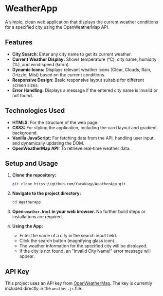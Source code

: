 # WeatherApp

A simple, clean web application that displays the current weather conditions for a specified city using the OpenWeatherMap API.

## Features

*   **City Search:** Enter any city name to get its current weather.
*   **Current Weather Display:** Shows temperature (°C), city name, humidity (%), and wind speed (km/h).
*   **Dynamic Icons:** Displays relevant weather icons (Clear, Clouds, Rain, Drizzle, Mist) based on the current conditions.
*   **Responsive Design:** Basic responsive layout suitable for different screen sizes.
*   **Error Handling:** Displays a message if the entered city name is invalid or not found.

## Technologies Used

*   **HTML5:** For the structure of the web page.
*   **CSS3:** For styling the application, including the card layout and gradient background.
*   **Vanilla JavaScript:** For fetching data from the API, handling user input, and dynamically updating the DOM.
*   **OpenWeatherMap API:** To retrieve real-time weather data.


## Setup and Usage

1.  **Clone the repository:**
    ```bash
    git clone https://github.com/YaraNagy/WeatherApp.git
    ```
2.  **Navigate to the project directory:**
    ```bash
    cd WeatherApp
    ```
3.  **Open `weather.html` in your web browser.** No further build steps or installations are required.

4.  **Using the App:**
    *   Enter the name of a city in the search input field.
    *   Click the search button (magnifying glass icon).
    *   The weather information for the specified city will be displayed.
    *   If the city is not found, an "Invalid City Name!" error message will appear.

## API Key

This project uses an API key from [OpenWeatherMap](https://openweathermap.org/). The key is currently included directly in the `weather.js` file:

